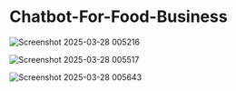 # Chatbot-For-Food-Business

![Screenshot 2025-03-28 005216](https://github.com/user-attachments/assets/7d90bc0f-e6b1-48d2-a4a0-c094039e45af)


![Screenshot 2025-03-28 005517](https://github.com/user-attachments/assets/0723ea42-8bd6-401a-b3af-9d5af21c7448)


![Screenshot 2025-03-28 005643](https://github.com/user-attachments/assets/ecd54914-5a1b-4f9f-8275-7fcc441e1626)


